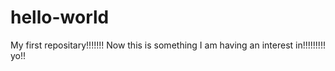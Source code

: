 # hello-world
My first repositary!!!!!!!
Now this is something I am having an interest in!!!!!!!!!
yo!!
